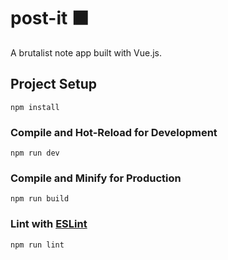 # post-it ⬛️

A brutalist note app built with Vue.js.

## Project Setup

```
npm install
```

### Compile and Hot-Reload for Development

```
npm run dev
```

### Compile and Minify for Production

```
npm run build
```

### Lint with [ESLint](https://eslint.org/)

```
npm run lint
```
